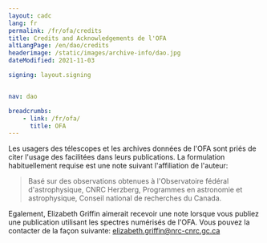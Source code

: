 ```yaml
---
layout: cadc
lang: fr
permalink: /fr/ofa/credits
title: Credits and Acknowledgements de l'OFA
altLangPage: /en/dao/credits
headerimage: /static/images/archive-info/dao.jpg
dateModified: 2021-11-03

signing: layout.signing


nav: dao

breadcrumbs:
    - link: /fr/ofa/
      title: OFA
---
```


<p>
Les usagers des t&eacute;lescopes et les archives donn&eacute;es de l'OFA sont pri&eacute;s de citer 
l'usage des facilit&eacute;es dans leurs publications. La formulation habituellement requise 
est une note suivant l'affiliation de l'auteur:
</p>

<blockquote>
Bas&eacute; sur des observations obtenues &agrave; l'Observatoire f&eacute;d&eacute;ral d'astrophysique, 
CNRC Herzberg, Programmes en astronomie et astrophysique, Conseil national de recherches du Canada.
</blockquote>

<p>
Egalement, Elizabeth Griffin aimerait recevoir une note lorsque vous publiez 
une publication utilisant les spectres num&eacute;ris&eacute;s de l'OFA. Vous pouvez la 
contacter de la façon suivante:
<a href="mailto:elizabeth.griffin@nrc-cnrc.gc.ca" class="ui-link">elizabeth.griffin@nrc-cnrc.gc.ca</a>
</p>